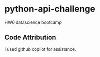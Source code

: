 # python-api-challenge
HW6 datascience bootcamp

## Code Attribution
I used github copilot for assistance.
